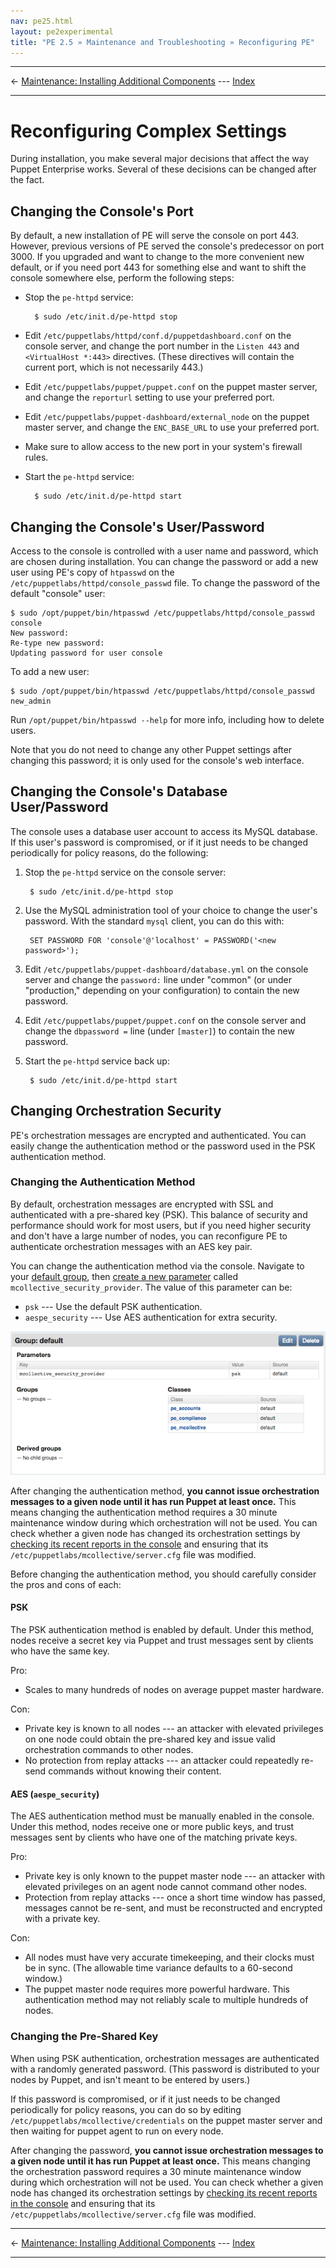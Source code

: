 ```yaml
---
nav: pe25.html
layout: pe2experimental
title: "PE 2.5 » Maintenance and Troubleshooting » Reconfiguring PE"
---
```


* * *

&larr; [Maintenance: Installing Additional Components](./maint_installing_additional.html) --- [Index](./)

* * *

Reconfiguring Complex Settings
=====

During installation, you make several major decisions that affect the way Puppet Enterprise works. Several of these decisions can be changed after the fact. 

Changing the Console's Port
-----

By default, a new installation of PE will serve the console on port 443. However, previous versions of PE served the console's predecessor on port 3000. If you upgraded and want to change to the more convenient new default, or if you need port 443 for something else and want to shift the console somewhere else, perform the following steps:

* Stop the `pe-httpd` service:

        $ sudo /etc/init.d/pe-httpd stop
* Edit `/etc/puppetlabs/httpd/conf.d/puppetdashboard.conf` on the console server, and change the port number in the `Listen 443` and `<VirtualHost *:443>` directives. (These directives will contain the current port, which is not necessarily 443.)
* Edit `/etc/puppetlabs/puppet/puppet.conf` on the puppet master server, and change the `reporturl` setting to use your preferred port.
* Edit `/etc/puppetlabs/puppet-dashboard/external_node` on the puppet master server, and change the `ENC_BASE_URL` to use your preferred port. 
* Make sure to allow access to the new port in your system's firewall rules.
* Start the `pe-httpd` service:

        $ sudo /etc/init.d/pe-httpd start


Changing the Console's User/Password
-----

Access to the console is controlled with a user name and password, which are chosen during installation. You can change the password or add a new user using PE's copy of `htpasswd` on the `/etc/puppetlabs/httpd/console_passwd` file. To change the password of the default "console" user:

    $ sudo /opt/puppet/bin/htpasswd /etc/puppetlabs/httpd/console_passwd console
    New password: 
    Re-type new password: 
    Updating password for user console

To add a new user: 

    $ sudo /opt/puppet/bin/htpasswd /etc/puppetlabs/httpd/console_passwd new_admin

Run `/opt/puppet/bin/htpasswd --help` for more info, including how to delete users.

Note that you do not need to change any other Puppet settings after changing this password; it is only used for the console's web interface. 

Changing the Console's Database User/Password
-----

The console uses a database user account to access its MySQL database. If this user's password is compromised, or if it just needs to be changed periodically for policy reasons, do the following: 

1. Stop the `pe-httpd` service on the console server:

        $ sudo /etc/init.d/pe-httpd stop
2. Use the MySQL administration tool of your choice to change the user's password. With the standard `mysql` client, you can do this with:

        SET PASSWORD FOR 'console'@'localhost' = PASSWORD('<new password>');
3. Edit `/etc/puppetlabs/puppet-dashboard/database.yml` on the console server and change the `password:` line under "common" (or under "production," depending on your configuration) to contain the new password.
4. Edit `/etc/puppetlabs/puppet/puppet.conf` on the console server and change the `dbpassword =` line (under `[master]`) to contain the new password. 
5. Start the `pe-httpd` service back up:

        $ sudo /etc/init.d/pe-httpd start

Changing Orchestration Security
-----

PE's orchestration messages are encrypted and authenticated. You can easily change the authentication method or the password used in the PSK authentication method.

### Changing the Authentication Method

By default, orchestration messages are encrypted with SSL and authenticated with a pre-shared key (PSK). This balance of security and performance should work for most users, but if you need higher security and don't have a large number of nodes, you can reconfigure PE to authenticate orchestration messages with an AES key pair.

You can change the authentication method via the console. Navigate to your [default group][defaultgroup], then [create a new parameter][parameter] called `mcollective_security_provider`. The value of this parameter can be:

* `psk` --- Use the default PSK authentication.
* `aespe_security` --- Use AES authentication for extra security.

![A screenshot of the `mcollective_security_provider` parameter set to `psk`][maint_authentication_parameter]

After changing the authentication method, **you cannot issue orchestration messages to a given node until it has run Puppet at least once.** This means changing the authentication method requires a 30 minute maintenance window during which orchestration will not be used. You can check whether a given node has changed its orchestration settings by [checking its recent reports in the console][reports] and ensuring that its `/etc/puppetlabs/mcollective/server.cfg` file was modified. 

[defaultgroup]: ./console_classes_groups.html#the-default-group
[parameter]: ./console_classes_groups.html#parameters
[maint_authentication_parameter]: ./images/console/maint_authentication_parameter.png

Before changing the authentication method, you should carefully consider the pros and cons of each:

#### PSK

The PSK authentication method is enabled by default. Under this method, nodes receive a secret key via Puppet and trust messages sent by clients who have the same key. 

Pro: 

* Scales to many hundreds of nodes on average puppet master hardware. 

Con:

* Private key is known to all nodes --- an attacker with elevated privileges on one node could obtain the pre-shared key and issue valid orchestration commands to other nodes. 
* No protection from replay attacks --- an attacker could repeatedly re-send commands without knowing their content.

#### AES (`aespe_security`)

The AES authentication method must be manually enabled in the console. Under this method, nodes receive one or more public keys, and trust messages sent by clients who have one of the matching private keys. 

Pro: 

* Private key is only known to the puppet master node --- an attacker with elevated privileges on an agent node cannot command other nodes. 
* Protection from replay attacks --- once a short time window has passed, messages cannot be re-sent, and must be reconstructed and encrypted with a private key.

Con:

* All nodes must have very accurate timekeeping, and their clocks must be in sync. (The allowable time variance defaults to a 60-second window.)
* The puppet master node requires more powerful hardware. This authentication method may not reliably scale to multiple hundreds of nodes. 


### Changing the Pre-Shared Key

When using PSK authentication, orchestration messages are authenticated with a randomly generated password. (This password is distributed to your nodes by Puppet, and isn't meant to be entered by users.)

If this password is compromised, or if it just needs to be changed periodically for policy reasons, you can do so by editing `/etc/puppetlabs/mcollective/credentials` on the puppet master server and then waiting for puppet agent to run on every node.

After changing the password, **you cannot issue orchestration messages to a given node until it has run Puppet at least once.** This means changing the orchestration password requires a 30 minute maintenance window during which orchestration will not be used. You can check whether a given node has changed its orchestration settings by [checking its recent reports in the console][reports] and ensuring that its `/etc/puppetlabs/mcollective/server.cfg` file was modified. 

[reports]: ./console_reports.html

* * *

&larr; [Maintenance: Installing Additional Components](./maint_installing_additional.html) --- [Index](./)

* * *

